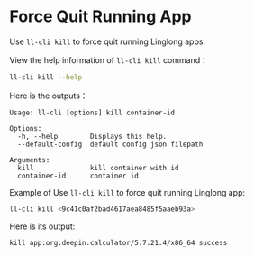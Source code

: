# Force Quit Running App

Use `ll-cli kill` to force quit running Linglong apps.

View the help information of `ll-cli kill` command：

```bash
ll-cli kill --help
```

Here is the outputs：

```text
Usage: ll-cli [options] kill container-id

Options:
  -h, --help        Displays this help.
  --default-config  default config json filepath

Arguments:
  kill              kill container with id
  container-id      container id
```

Example of Use `ll-cli kill` to force quit running Linglong app:

```bash
ll-cli kill <9c41c0af2bad4617aea8485f5aaeb93a>
```

Here is its output:

```text
kill app:org.deepin.calculator/5.7.21.4/x86_64 success
```
